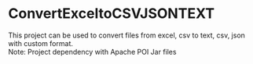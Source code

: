 # ConvertExceltoCSVJSONTEXT
This project can be used to convert files from excel, csv to text, csv, json with custom format.  
Note: Project dependency with Apache POI Jar files
